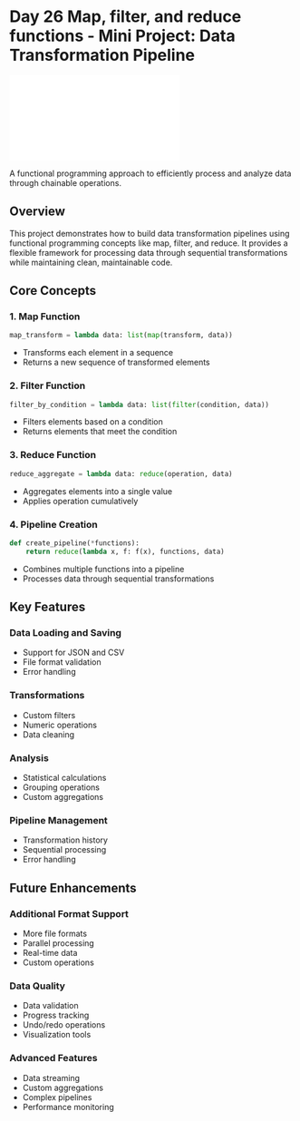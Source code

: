 # Day 26 Map, filter, and reduce functions - Mini Project: Data Transformation Pipeline

![Data Transformation](/Day%20026/pipeline.py)


A functional programming approach to efficiently process and analyze data through chainable operations.

## Overview

This project demonstrates how to build data transformation pipelines using functional programming concepts like map, filter, and reduce. It provides a flexible framework for processing data through sequential transformations while maintaining clean, maintainable code.

## Core Concepts

### 1. Map Function
```python
map_transform = lambda data: list(map(transform, data))
```
- Transforms each element in a sequence
- Returns a new sequence of transformed elements

### 2. Filter Function
```python
filter_by_condition = lambda data: list(filter(condition, data))
```
- Filters elements based on a condition
- Returns elements that meet the condition

### 3. Reduce Function
```python
reduce_aggregate = lambda data: reduce(operation, data)
```
- Aggregates elements into a single value
- Applies operation cumulatively

### 4. Pipeline Creation
```python
def create_pipeline(*functions): 
    return reduce(lambda x, f: f(x), functions, data)
```
- Combines multiple functions into a pipeline
- Processes data through sequential transformations

## Key Features

### Data Loading and Saving
- Support for JSON and CSV
- File format validation
- Error handling

### Transformations
- Custom filters
- Numeric operations
- Data cleaning

### Analysis
- Statistical calculations
- Grouping operations
- Custom aggregations

### Pipeline Management
- Transformation history
- Sequential processing
- Error handling

## Future Enhancements

### Additional Format Support
- More file formats
- Parallel processing
- Real-time data
- Custom operations

### Data Quality
- Data validation
- Progress tracking
- Undo/redo operations
- Visualization tools

### Advanced Features
- Data streaming
- Custom aggregations
- Complex pipelines
- Performance monitoring